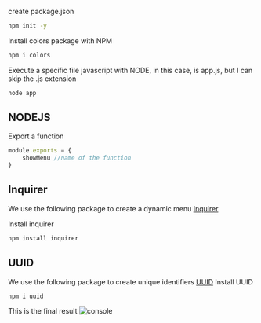 create package.json 
```sh
npm init -y
```

Install colors package with NPM
```sh
npm i colors
```

Execute a specific file javascript with NODE, in this case, is app.js, but I can skip the .js extension
```sh
node app
```


## NODEJS
Export a function
```javascript
module.exports = {
    showMenu //name of the function
}
```

## Inquirer 
We use the following package to create a dynamic menu
[Inquirer](https://www.npmjs.com/package/inquirer)

Install inquirer
```sh
npm install inquirer
```

## UUID
We use the following package to create unique identifiers
[UUID](https://www.npmjs.com/package/uuid)
Install UUID
```sh
npm i uuid
```

This is the final result
![console](console.log.png)

